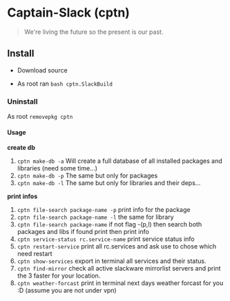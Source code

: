 # Captain-Slack (cptn)



> We're living the future so the present is our past.

## Install


* Download source
- As root ran `bash cptn.SlackBuild`


### Uninstall

As root `removepkg cptn`

#### Usage
**create db**
1. `cptn make-db -a` Will create a full database of all installed packages and libraries (need some time...)
2. `cptn make-db -p` The same but only for packages
3. `cptn make-db -l` The same but only for libraries and their deps...

**print infos**
1. `cptn file-search package-name -p` print info for the package
2. `cptn file-search package-name -l` the same for library
3. `cptn file-search package-name` if not flag -(p,l) then search both packages and libs if found print then print info
4. `cptn service-status rc.service-name` print service status info
5. `cptn restart-service` print all rc.services and ask use to chose which need restart
6. `cptn show-services` export in terminal all services and their status.
7. `cptn find-mirror` check all active slackware mirrorlist servers and print the 3 faster for your location.
8. `cptn weather-forcast` print in terminal next days weather forcast for you :D (assume you are not under vpn)